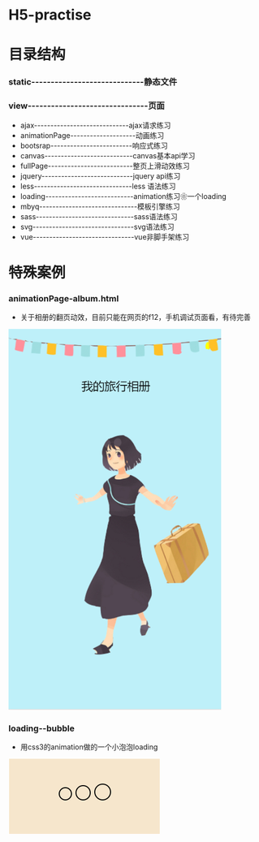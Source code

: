 # H5-practise
# 目录结构
### static-----------------------------静态文件

### view-------------------------------页面 

* ajax-----------------------------ajax请求练习
* animationPage--------------------动画练习
* bootsrap-------------------------响应式练习
* canvas---------------------------canvas基本api学习
* fullPage--------------------------整页上滑动效练习
* jquery----------------------------jquery api练习
* less------------------------------less 语法练习
* loading---------------------------animation练习❀一个loading
* mbyq------------------------------模板引擎练习
* sass------------------------------sass语法练习
* svg-------------------------------svg语法练习
* vue-------------------------------vue非脚手架练习

# 特殊案例
### animationPage-album.html

* 关于相册的翻页动效，目前只能在网页的f12，手机调试页面看，有待完善
<img src="./static/img/album.png">


### loading--bubble

* 用css3的animation做的一个小泡泡loading
<img src="./static/img/bubble.png">

